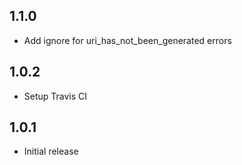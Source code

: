 ## 1.1.0

- Add ignore for uri_has_not_been_generated errors

## 1.0.2

- Setup Travis CI

## 1.0.1

- Initial release
